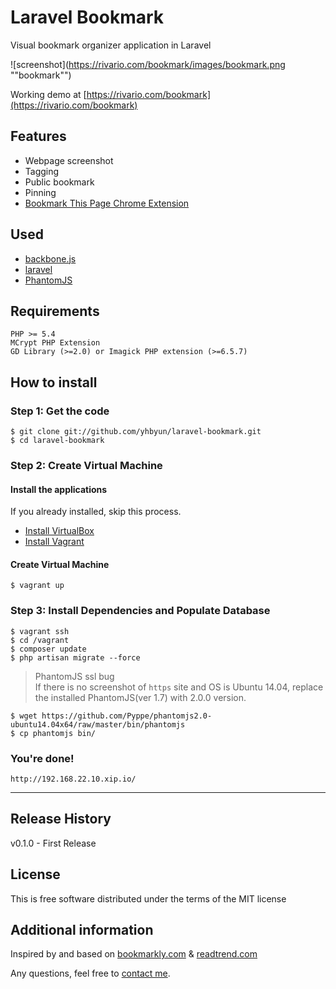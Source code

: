 # Laravel Bookmark

Visual bookmark organizer application in Laravel

![screenshot](https://rivario.com/bookmark/images/bookmark.png ""bookmark"")

Working demo at [https://rivario.com/bookmark](https://rivario.com/bookmark)

## Features

- Webpage screenshot
- Tagging
- Public bookmark
- Pinning
- [Bookmark This Page Chrome Extension](https://chrome.google.com/webstore/detail/bookmark-this-page/hpdkmodablpllphbfkiacbfhhcjgebdk)

## Used

- [backbone.js](http://backbonejs.org)
- [laravel](http://laravel.com)
- [PhantomJS](http://phantomjs.org)


## Requirements

	PHP >= 5.4
	MCrypt PHP Extension
	GD Library (>=2.0) or Imagick PHP extension (>=6.5.7)


## How to install
### Step 1: Get the code

```
$ git clone git://github.com/yhbyun/laravel-bookmark.git
$ cd laravel-bookmark
```


### Step 2: Create Virtual Machine
#### Install the applications

If you already installed, skip this process.

- [Install VirtualBox](https://www.virtualbox.org/wiki/Downloads)
- [Install Vagrant](http://www.vagrantup.com/downloads.html)

#### Create Virtual Machine

```
$ vagrant up
```

### Step 3: Install Dependencies and Populate Database

```
$ vagrant ssh
$ cd /vagrant
$ composer update
$ php artisan migrate --force
```

> PhantomJS ssl bug<br>
If there is no screenshot of `https` site and OS is Ubuntu 14.04, replace the installed PhantomJS(ver 1.7) with 2.0.0 version.

```
$ wget https://github.com/Pyppe/phantomjs2.0-ubuntu14.04x64/raw/master/bin/phantomjs
$ cp phantomjs bin/
```

### You're done!

```
http://192.168.22.10.xip.io/
```

-----

## Release History

v0.1.0 - First Release

## License

This is free software distributed under the terms of the MIT license

## Additional information

Inspired by and based on [bookmarkly.com](http://bookmarkly.com) & [readtrend.com](http://readtrend.com)

Any questions, feel free to [contact me](http://about.me/yhbyun).
